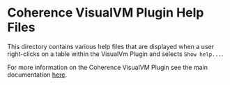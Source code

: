 # Coherence VisualVM Plugin Help Files

This directory contains various help files that are displayed when a user right-clicks on a 
table within the VisualVm Plugin and selects `Show help...`.

For more information on the Coherence VisualVM Plugin see the main documentation [here](https://github.com/oracle/visualvm).


